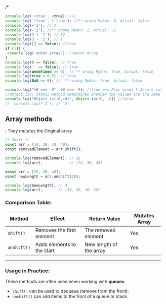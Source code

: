 /* 
 ```js
console.log('+true', +true); //1
console.log('!true', !'true'); //** wrong MyAns: 0, Actual: false
console.log(+'2'); // 2
console.log(-'2'); //** wrong MyAns: 2, Actual: -2
console.log(3 + '2'); // 32
console.log(3 - '2'); // 1
console.log([] == false); //true
if ([]) {
  console.log('enter array'); //enter Array
}
console.log(0 == false); // true
console.log('' == false); // true
console.log(undefined == 0); // ** wrong MyAns: true, Actual: false
console.log(true > 0.5); // true
console.log(NaN == 0); //  ** wrong MyAns: true, Actual: false

console.log("+0 === -0", +0 === -0); //true === Plus minus k Zero k case m shi kam nhi krta
//Object.is() static method determines whether two values are the same value.
console.log("Object.is(-0,+0)", Object.is(+0, -0)) //false
 //  console.log(*'2'); // '2'
 ```

 ## Array methods
 : They mutates the Original array
 ```js
 /* Shift */
const arr = [10, 20, 30, 40];
const removedElement = arr.shift();

console.log(removedElement); // 10
console.log(arr);            // [20, 30, 40]
```
<!-- Un shift -->
```js
const arr = [20, 30, 40];
const newLength = arr.unshift(10);

console.log(newLength); // 4
console.log(arr);       // [10, 20, 30, 40]
```

### Comparison Table:

| **Method** | **Effect**                      | **Return Value**         | **Mutates Array** |
|------------|---------------------------------|--------------------------|-------------------|
| `shift()`  | Removes the first element       | The removed element      | Yes               |
| `unshift()`| Adds elements to the start      | New length of the array  | Yes               |

---

### Usage in Practice:
These methods are often used when working with **queues**:
- `shift()` can be used to dequeue (remove from the front).
- `unshift()` can add items to the front of a queue or stack.
```

